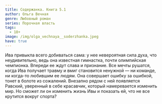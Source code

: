 ```yaml
---
title: Содержанка. Книга 5.1
author: Ольга Вечная
genre: Любовный роман
series: Порочная власть
tags:
  - 18+
image: /img/olga_vechnaya__soderzhanka.jpeg
have: true
---
```

Ива привыкла всего добиваться сама: у нее невероятная сила духа, что неудивительно, ведь она известная гимнастка, почти олимпийская чемпионка. Впереди ее ждут слава и признание. Все мечты рушатся, когда Ива получает травму и вмиг становится ненужной — ни команде, ни когда-то любившим ее людям. Она совершает ошибку за ошибкой, тонет в болоте из сожалений. Внезапно рядом с ней появляется Равский, уверенный в себе красавчик, который намеревается изменить мир. Но сможет ли он изменить жизнь Ивы и показать ей, что не все крутится вокруг спорта?